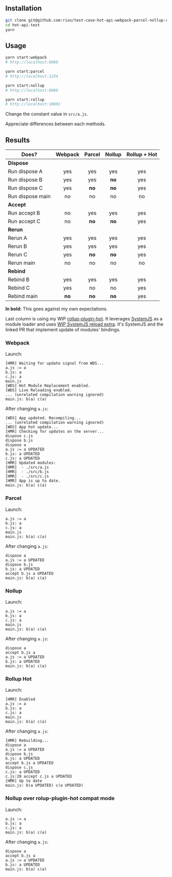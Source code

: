 ## Installation

~~~bash
git clone git@github.com:rixo/test-case-hot-api-webpack-parcel-nollup-rollup.git hot-api-test
cd hot-api-test
yarn
~~~

## Usage

~~~bash
yarn start:webpack
# http://localhost:8080

yarn start:parcel
# http://localhost:1234

yarn start:nollup
# http://localhost:8080

yarn start:rollup
# http://localhost:10001
~~~

Change the constant value in `src/a.js`.

Appreciate differences between each methods.

## Results

| Does?            | Webpack | Parcel | Nollup | Rollup + Hot |
| ---------------- |:-------:|:------:|:------:|:------------:|
| **Dispose**      |         |        |        |              |
| Run dispose A    | yes     | yes    | yes    | yes          |
| Run dispose B    | yes     | yes    | **no** | yes          |
| Run dispose C    | yes     | **no** | **no** | yes          |
| Run dispose main | no      | no     | no     | no           |
| **Accept**       |         |        |        |              |
| Run accept B     | no      | yes    | yes    | yes          |
| Run accept C     | no      | **no** | **no** | yes          |
| **Rerun**        |         |        |        |              |
| Rerun A          | yes     | yes    | yes    | yes          |
| Rerun B          | yes     | yes    | yes    | yes          |
| Rerun C          | yes     | **no** | **no** | yes          |
| Rerun main       | no      | no     | no     | no           |
| **Rebind**       |         |        |        |              |
| Rebind B         | yes     | yes    | yes    | yes          |
| Rebind C         | yes     | no     | no     | yes          |
| Rebind main      | **no**  | **no** | **no** | yes          |

**In bold:** This goes against my own expectations.

Last column is using my WIP [rollup-plugin-hot](https://github.com/rixo/rollup-plugin-hot). It leverages [SystemJS](https://github.com/systemjs/systemjs) as a module loader and uses [WIP SystemJS reload extra](https://github.com/systemjs/systemjs/pull/2014). It's SystemJS and the linked PR that implement update of modules' bindings.

### Webpack

Launch:

~~~
[HMR] Waiting for update signal from WDS...
a.js := a
b.js: a
c.js: a
main.js
[WDS] Hot Module Replacement enabled.
[WDS] Live Reloading enabled.
... (unrelated compilation warning ignored)
main.js: b(a) c(a)
~~~

After changing `a.js`:

~~~
[WDS] App updated. Recompiling...
... (unrelated compilation warning ignored)
[WDS] App hot update...
[HMR] Checking for updates on the server...
dispose c.js
dispose b.js
dispose a
a.js := a UPDATED
b.js: a UPDATED
c.js: a UPDATED
[HMR] Updated modules:
[HMR]  - ./src/a.js
[HMR]  - ./src/b.js
[HMR]  - ./src/c.js
[HMR] App is up to date.
main.js: b(a) c(a)
~~~

### Parcel

Launch:

~~~
a.js := a
b.js: a
c.js: a
main.js
main.js: b(a) c(a)
~~~

After changing `a.js`:

~~~
dispose a
a.js := a UPDATED
dispose b.js
b.js: a UPDATED
accept b.js a UPDATED
main.js: b(a) c(a)
~~~

### Nollup

Launch:

~~~
a.js := a
b.js: a
c.js: a
main.js
main.js: b(a) c(a)
~~~

After changing `a.js`:

~~~
dispose a
accept b.js a
a.js := a UPDATED
b.js: a UPDATED
main.js: b(a) c(a)
~~~

### Rollup Hot

Launch:

~~~
[HMR] Enabled
a.js := a
b.js: a
c.js: a
main.js
main.js: b(a) c(a)
~~~

After changing `a.js`:

~~~
[HMR] Rebuilding...
dispose a
a.js := a UPDATED
dispose b.js
b.js: a UPDATED
accept b.js a UPDATED
dispose c.js
c.js: a UPDATED
c.js:20 accept c.js a UPDATED
[HMR] Up to date
main.js: b(a UPDATED) c(a UPDATED)
~~~

### Nollup over rolup-plugin-hot compat mode

Launch:

~~~
a.js := a
b.js: a
c.js: a
main.js: b(a) c(a)
~~~

After changing `a.js`:

~~~
dispose a
accept b.js a
a.js := a UPDATED
b.js: a UPDATED
main.js: b(a) c(a)
~~~
